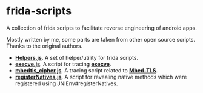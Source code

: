 # frida-scripts

A collection of frida scripts to facilitate reverse engineering of android apps.

Mostly written by me, some parts are taken from other open source scripts. Thanks to the original authors.

* [**Helpers.js**](https://github.com/KingMahmud/frida-scripts/blob/master/Helpers.js). A set of helper/utility for frida scripts.
* [**execve.js**](https://github.com/KingMahmud/frida-scripts/blob/master/execve.js). A script for tracing [**execve**](https://man7.org/linux/man-pages/man2/execve.2.html).
* [**mbedtls_cipher.js**](https://github.com/KingMahmud/frida-scripts/blob/master/mbedtls_cipher.js). A tracing script related to [**Mbed-TLS**](https://github.com/Mbed-TLS/mbedtls).
* [**registerNatives.js**](https://github.com/KingMahmud/frida-scripts/blob/master/registerNatives.js). A script for revealing native methods which were registered using JNIEnv#registerNatives.
